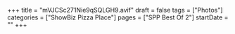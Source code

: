 +++
title = "mVJCSc271Nie9qSQLGH9.avif"
draft = false
tags = ["Photos"]
categories = ["ShowBiz Pizza Place"]
pages = ["SPP Best Of 2"]
startDate = ""
+++
